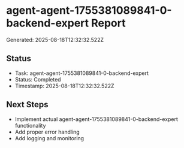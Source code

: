 # agent-agent-1755381089841-0-backend-expert Report

Generated: 2025-08-18T12:32:32.522Z

## Status
- Task: agent-agent-1755381089841-0-backend-expert
- Status: Completed
- Timestamp: 2025-08-18T12:32:32.522Z

## Next Steps
- Implement actual agent-agent-1755381089841-0-backend-expert functionality
- Add proper error handling
- Add logging and monitoring
